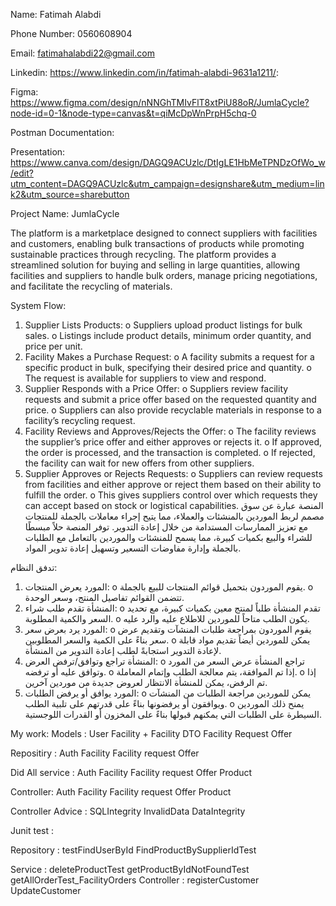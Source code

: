 Name: Fatimah Alabdi

Phone Number: 0560608904

Email: fatimahalabdi22@gmail.com

Linkedin: https://www.linkedin.com/in/fatimah-alabdi-9631a1211/: 

Figma: https://www.figma.com/design/nNNGhTMIvFlT8xtPiU88oR/JumlaCycle?node-id=0-1&node-type=canvas&t=qiMcDpWnPrpH5chq-0

Postman Documentation:

Presentation: https://www.canva.com/design/DAGQ9ACUzlc/DtIgLE1HbMeTPNDzOfWo_w/edit?utm_content=DAGQ9ACUzlc&utm_campaign=designshare&utm_medium=link2&utm_source=sharebutton


Project Name: JumlaCycle

The platform is a marketplace designed to connect suppliers with facilities and customers, enabling bulk transactions of products while promoting sustainable practices through recycling. The platform provides a streamlined solution for buying and selling in large quantities, allowing facilities and suppliers to handle bulk orders, manage pricing negotiations, and facilitate the recycling of materials.

System Flow:
1.	Supplier Lists Products:
o	Suppliers upload product listings for bulk sales.
o	Listings include product details, minimum order quantity, and price per unit.
2.	Facility Makes a Purchase Request:
o	A facility submits a request for a specific product in bulk, specifying their desired price and quantity.
o	The request is available for suppliers to view and respond.
3.	Supplier Responds with a Price Offer:
o	Suppliers review facility requests and submit a price offer based on the requested quantity and price.
o	Suppliers can also provide recyclable materials in response to a facility’s recycling request.
4.	Facility Reviews and Approves/Rejects the Offer:
o	The facility reviews the supplier’s price offer and either approves or rejects it.
o	If approved, the order is processed, and the transaction is completed.
o	If rejected, the facility can wait for new offers from other suppliers.
5.	Supplier Approves or Rejects Requests:
o	Suppliers can review requests from facilities and either approve or reject them based on their ability to fulfill the order.
o	This gives suppliers control over which requests they can accept based on stock or logistical capabilities.
المنصة عبارة عن سوق مصمم لربط الموردين بالمنشئات والعملاء، مما يتيح إجراء معاملات بالجملة للمنتجات مع تعزيز الممارسات المستدامة من خلال إعادة التدوير. توفر المنصة حلاً مبسطًا للشراء والبيع بكميات كبيرة، مما يسمح للمنشئات والموردين بالتعامل مع الطلبات بالجملة وإدارة مفاوضات التسعير وتسهيل إعادة تدوير المواد.

تدفق النظام:
1.	المورد يعرض المنتجات:
o	يقوم الموردون بتحميل قوائم المنتجات للبيع بالجملة.
o	تتضمن القوائم تفاصيل المنتج، وسعر الوحدة.
2.	المنشأة تقدم طلب شراء:
o	تقدم المنشأة طلباً لمنتج معين بكميات كبيرة، مع تحديد السعر والكمية المطلوبة.
o	يكون الطلب متاحاً للموردين للاطلاع عليه والرد عليه.
3.	المورد يرد بعرض سعر:
o	يقوم الموردون بمراجعة طلبات المنشآت وتقديم عرض سعر بناءً على الكمية والسعر المطلوبين.
o	يمكن للموردين أيضاً تقديم مواد قابلة لإعادة التدوير استجابةً لطلب إعادة التدوير من المنشأة.
4.	المنشأة تراجع وتوافق/ترفض العرض:
o	تراجع المنشأة عرض السعر من المورد وتوافق عليه أو ترفضه.
o	إذا تم الموافقة، يتم معالجة الطلب وإتمام المعاملة.
o	إذا تم الرفض، يمكن للمنشأة الانتظار لعروض جديدة من موردين آخرين.
5.	المورد يوافق أو يرفض الطلبات:
o	يمكن للموردين مراجعة الطلبات من المنشآت ويوافقون أو يرفضونها بناءً على قدرتهم على تلبية الطلب.
o	يمنح ذلك الموردين السيطرة على الطلبات التي يمكنهم قبولها بناءً على المخزون أو القدرات اللوجستية.

My work:
Models :
User
Facility + Facility DTO
Facility Request 
Offer 

Repositiry :
Auth 
Facility 
Facility request 
Offer 

Did All service :
Auth 
Facility 
Facility request 
Offer 
Product 

Controller:
Auth 
Facility 
Facility request 
Offer 
Product 

Controller Advice :
	SQLIntegrity
InvalidData
DataIntegrity 

Junit test :
	
Repository : 
testFindUserById
FindProductBySupplierIdTest 

Service :
deleteProductTest
getProductByIdNotFoundTest
getAllOrderTest_FacilityOrders
Controller : 
registerCustomer
UpdateCustomer









